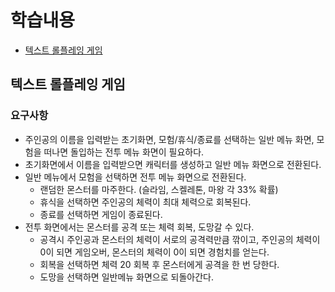 # 학습내용

- [텍스트 롤플레잉 게임](#텍스트-롤플레잉-게임)

## 텍스트 롤플레잉 게임

### 요구사항

- 주인공의 이름을 입력받는 초기화면, 모험/휴식/종료를 선택하는 일반 메뉴 화면, 모험을 떠나면 돌입하는 전투 메뉴 화면이 필요하다.
- 초기화면에서 이름을 입력받으면 캐릭터를 생성하고 일반 메뉴 화면으로 전환된다.
- 일반 메뉴에서 모험을 선택하면 전투 메뉴 화면으로 전환된다.
    - 랜덤한 몬스터를 마주한다. (슬라임, 스켈레톤, 마왕 각 33% 확률)
    - 휴식을 선택하면 주인공의 체력이 최대 체력으로 회복된다.
    - 종료를 선택하면 게임이 종료된다.
- 전투 화면에서는 몬스터를 공격 또는 체력 회복, 도망갈 수 있다.
    - 공격시 주인공과 몬스터의 체력이 서로의 공격력만큼 깎이고, 주인공의 체력이 0이 되면 게임오버, 몬스터의 체력이 0이 되면 경험치를 얻는다.
    - 회복을 선택하면 체력 20 회복 후 몬스터에게 공격을 한 번 당한다.
    - 도망을 선택하면 일반메뉴 화면으로 되돌아간다.